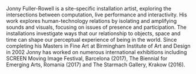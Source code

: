 Jonny Fuller-Rowell is a site-specific installation artist, exploring the intersections between computation, live performance and interactivity. His work explores human-technology relations by isolating and amplifying sounds and visuals, focusing on issues of presence and participation. The installations investigate ways that our relationship to objects, space and time can shape our perceptual experience of being in the world. 
Since completing his Masters in Fine Art at Birmingham Institute of Art and Design in 2002 Jonny has worked on numerous international exhibitions including SCREEN Moving Image Festival, Barcelona (2017), The Biennial for Emerging Arts, Romania (2017) and The Starmach Gallery, Krakow (2016).
